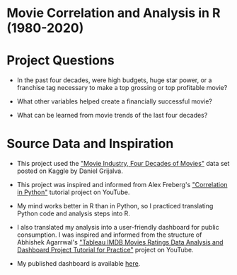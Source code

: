 # Movie Correlation and Analysis in R (1980-2020)

# Project Questions

* In the past four decades, were high budgets, huge star power, or a franchise tag necessary to make a top grossing or top profitable movie?

* What other variables helped create a financially successful movie?

* What can be learned from movie trends of the last four decades?

# Source Data and Inspiration

* This project used the ["Movie Industry, Four Decades of Movies"](https://www.kaggle.com/danielgrijalvas/movies) data set posted on Kaggle by Daniel Grijalva.

* This project was inspired and informed from Alex Freberg's ["Correlation in Python"](https://www.youtube.com/watch?v=iPYVYBtUTyE&ab_channel=AlexTheAnalyst) tutorial project on YouTube.

* My mind works better in R than in Python, so I practiced translating Python code and analysis steps into R. 

* I also translated my analysis into a user-friendly dashboard for public consumption. I was inspired and informed from the structure of Abhishek Agarrwal's ["Tableau IMDB Movies Ratings Data Analysis and Dashboard Project Tutorial for Practice"](https://www.youtube.com/watch?v=xwO9xK4xUKM&ab_channel=AviSingh-PowerBIPro) project on YouTube.

* My published dashboard is available [here](https://public.tableau.com/app/profile/ed.garcia/viz/Movies1980-2020/Movies1980-2020#1).
